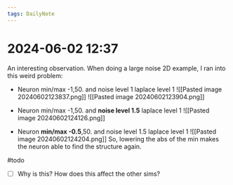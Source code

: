 ```yaml
---
tags: DailyNote 
---
```


# 2024-06-02  12:37

An interesting observation.  When doing a large noise 2D example, I ran into this weird problem:

- Neuron min/max -1,50. and noise level 1 laplace level 1
![[Pasted image 20240602123837.png]]
![[Pasted image 20240602123904.png]]
- Neuron min/max -1,50. and **noise level 1.5** laplace level 1
![[Pasted image 20240602124126.png]]

- Neuron **min/max -0.5**,50. and noise level 1.5 laplace level 1
![[Pasted image 20240602124204.png]]
So, lowering the abs of the min makes the neuron able to find the structure again.  

#todo 
- [ ] Why is this?  How does this affect the other sims?




